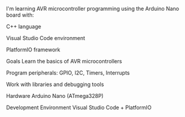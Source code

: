 I'm learning AVR microcontroller programming using the Arduino Nano board with:

C++ language

Visual Studio Code environment

PlatformIO framework

Goals
Learn the basics of AVR microcontrollers

Program peripherals: GPIO, I2C, Timers, Interrupts

Work with libraries and debugging tools

Hardware
Arduino Nano (ATmega328P)

Development Environment
Visual Studio Code + PlatformIO
